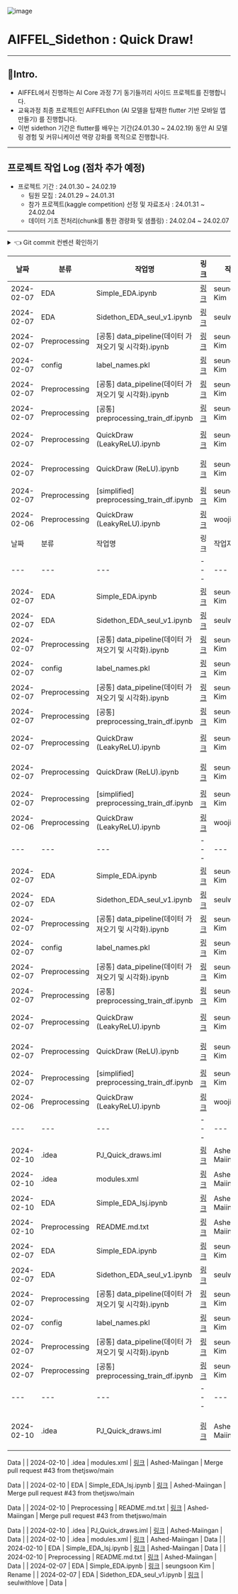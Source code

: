 ![image](https://github.com/Kimgabe/PJ_Quick_draws/assets/74717033/6d729fbc-15c0-4de9-985c-c96d5ed97df7)

# AIFFEL_Sidethon : Quick Draw!
---
## 📌Intro.
- AIFFEL에서 진행하는 AI Core 과정 7기 동기들끼리 사이드 프로젝트를 진행합니다.
- 교육과정 최종 프로젝트인 AIFFELthon (AI 모델을 탑재한 flutter 기반 모바일 앱 만들기) 를 진행합니다.
- 이번 sidethon 기간은 flutter를 배우는 기간(24.01.30 ~ 24.02.19) 동안 AI 모델링 경험 및 커뮤니케이션 역량 강화를 목적으로 진행합니다.

---
## 프로젝트 작업 Log (점차 추가 예정)
- 프로젝트 기간 : 24.01.30 ~ 24.02.19
  - 팀원 모집 : 24.01.29 ~ 24.01.31
  - 참가 프로젝트(kaggle competition) 선정 및 자료조사 : 24.01.31 ~ 24.02.04
  - 데이터 기초 전처리(chunk를 통한 경량화 및 샘플링) : 24.02.04 ~ 24.02.07
---

<details>
<summary>👈 Git commit 컨벤션 확인하기</summary>


| 커밋 유형 | 의미 |
| --- | --- |
| Feat | (어떤 유형이든) 파일의 최초 등록 시에 사용 |
| Model | 모델 구조변경 혹은 새로운 모델 추가 |
| Param | 하이퍼파라미터 수정 |
| Data | 데이터 전처리 방식 변경, 새로운 데이터 추가 |
| Metric | 평가지표 변경 |
| Train | 훈련과정 변경(Epoch수, Batch size 변경 등) |
| Eval | 검증/테스트 과정 변경 |
| Deploy | 모델 배포 관련 변경 |
| Fix | 버그 수정 (일반, ML/DL) |
| Docs | 문서 수정 (일반, ML/DL) |
| Style | 코드 formatting, 세미콜론 누락, 코드 자체의 변경이 없는 경우 |
| Refactor | 코드 리팩토링 (일반, ML/DL) |
| Test | 테스트 코드, 리팩토링 테스트 코드 추가 |
| Chore | 패키지 매니저 수정, 그 외 기타 수정 ex) .gitignore |
| Design | CSS 등 사용자 UI 디자인 변경 |
| Comment | 필요한 주석 추가 및 변경 (일반, ML/DL) |
| Rename | 파일 또는 폴더 명을 수정하거나 옮기는 작업만인 경우 |
| Remove | 파일을 삭제하는 작업만 수행한 경우 |
| !BREAKING CHANGE | 커다란 API 변경의 경우 |
| !HOTFIX | 급하게 치명적인 버그를 고쳐야 하는 경우 |


</details>


| 날짜 | 분류 | 작업명 | 링크 | 작업자 | Commit 유형 |
| --- | --- | --- | --- | --- | --- |
| 2024-02-07 | EDA | Simple_EDA.ipynb | [링크](https://github.com/Kimgabe/PJ_Quick_draws/raw/586b07010b43be5d8aa85c6ba5b597f7272ee427/EDA%2Fseungsoon%2FSimple_EDA.ipynb) | seungsoon Kim | Rename  |
| 2024-02-07 | EDA | Sidethon_EDA_seul_v1.ipynb | [링크](https://github.com/Kimgabe/PJ_Quick_draws/raw/ff7e4b2be72dcf84428f6662858e073a3c0148ee/EDA%2Fseul%2FSidethon_EDA_seul_v1.ipynb) | seulwithlove | Data |
| 2024-02-07 | Preprocessing | [공통] data_pipeline(데이터 가져오기 및 시각화).ipynb | [링크](https://github.com/Kimgabe/PJ_Quick_draws/raw/3958f7b97d918fb5b7914ec259fddf38a0601189/Preprocessing%2Fseungsoon%2F%5B%EA%B3%B5%ED%86%B5%5D%20data_pipeline(%EB%8D%B0%EC%9D%B4%ED%84%B0%20%EA%B0%80%EC%A0%B8%EC%98%A4%EA%B8%B0%20%EB%B0%8F%20%EC%8B%9C%EA%B0%81%ED%99%94).ipynb) | seungsoon Kim | Feat  |
| 2024-02-07 | config | label_names.pkl | [링크](https://github.com/Kimgabe/PJ_Quick_draws/raw/fb42f33a6e0aabfaddabe3dc20385cb9c490868e/config%2Flabel_names.pkl) | seungsoon Kim | Feat  |
| 2024-02-07 | Preprocessing | [공통] data_pipeline(데이터 가져오기 및 시각화).ipynb | [링크](https://github.com/Kimgabe/PJ_Quick_draws/raw/ec2aac6ce53a2c647cb20b556eb609e64c9072e1/Preprocessing%2Fseungsoon%2F%5B%EA%B3%B5%ED%86%B5%5D%20data_pipeline(%EB%8D%B0%EC%9D%B4%ED%84%B0%20%EA%B0%80%EC%A0%B8%EC%98%A4%EA%B8%B0%20%EB%B0%8F%20%EC%8B%9C%EA%B0%81%ED%99%94).ipynb) | seungsoon Kim | Feat  |
| 2024-02-07 | Preprocessing | [공통] preprocessing_train_df.ipynb | [링크](https://github.com/Kimgabe/PJ_Quick_draws/raw/b41381d8160060539051f129265728609e2e13b7/Preprocessing%2Fseungsoon%2F%5B%EA%B3%B5%ED%86%B5%5D%20preprocessing_train_df.ipynb) | seungsoon Kim | Feat  |
| 2024-02-07 | Preprocessing | QuickDraw (LeakyReLU).ipynb | [링크](https://github.com/Kimgabe/PJ_Quick_draws/raw/77fd05f28037b286783637900d48943b4516ffb5/Preprocessing%2Fwoojin%2FQuickDraw%20(LeakyReLU).ipynb) | seungsoon Kim | Merge branch 'main' of https |
| 2024-02-07 | Preprocessing | QuickDraw (ReLU).ipynb | [링크](https://github.com/Kimgabe/PJ_Quick_draws/raw/77fd05f28037b286783637900d48943b4516ffb5/Preprocessing%2Fwoojin%2FQuickDraw%20(ReLU).ipynb) | seungsoon Kim | Merge branch 'main' of https |
| 2024-02-07 | Preprocessing | [simplified] preprocessing_train_df.ipynb | [링크](https://github.com/Kimgabe/PJ_Quick_draws/raw/e9574f84d3c523eb569e4348c961325e0b17d5f6/Preprocessing%2Fseungsoon%2Fold_tasks%2F%5Bsimplified%5D%20preprocessing_train_df.ipynb) | seungsoon Kim | Rename  |
| 2024-02-06 | Preprocessing | QuickDraw (LeakyReLU).ipynb | [링크](https://github.com/Kimgabe/PJ_Quick_draws/raw/9c46b5bb3bf90a45821777cc0b7e6826cf9d65af/Preprocessing%2Fwoojin%2FQuickDraw%20(LeakyReLU).ipynb) | woojinOh | Data |
| 날짜 | 분류 | 작업명 | 링크 | 작업자 | Commit 유형 |
| --- | --- | --- | --- | --- | --- |
| 2024-02-07 | EDA | Simple_EDA.ipynb | [링크](https://github.com/Kimgabe/PJ_Quick_draws/raw/586b07010b43be5d8aa85c6ba5b597f7272ee427/EDA%2Fseungsoon%2FSimple_EDA.ipynb) | seungsoon Kim | Rename  |
| 2024-02-07 | EDA | Sidethon_EDA_seul_v1.ipynb | [링크](https://github.com/Kimgabe/PJ_Quick_draws/raw/ff7e4b2be72dcf84428f6662858e073a3c0148ee/EDA%2Fseul%2FSidethon_EDA_seul_v1.ipynb) | seulwithlove | Data |
| 2024-02-07 | Preprocessing | [공통] data_pipeline(데이터 가져오기 및 시각화).ipynb | [링크](https://github.com/Kimgabe/PJ_Quick_draws/raw/3958f7b97d918fb5b7914ec259fddf38a0601189/Preprocessing%2Fseungsoon%2F%5B%EA%B3%B5%ED%86%B5%5D%20data_pipeline(%EB%8D%B0%EC%9D%B4%ED%84%B0%20%EA%B0%80%EC%A0%B8%EC%98%A4%EA%B8%B0%20%EB%B0%8F%20%EC%8B%9C%EA%B0%81%ED%99%94).ipynb) | seungsoon Kim | Feat  |
| 2024-02-07 | config | label_names.pkl | [링크](https://github.com/Kimgabe/PJ_Quick_draws/raw/fb42f33a6e0aabfaddabe3dc20385cb9c490868e/config%2Flabel_names.pkl) | seungsoon Kim | Feat  |
| 2024-02-07 | Preprocessing | [공통] data_pipeline(데이터 가져오기 및 시각화).ipynb | [링크](https://github.com/Kimgabe/PJ_Quick_draws/raw/ec2aac6ce53a2c647cb20b556eb609e64c9072e1/Preprocessing%2Fseungsoon%2F%5B%EA%B3%B5%ED%86%B5%5D%20data_pipeline(%EB%8D%B0%EC%9D%B4%ED%84%B0%20%EA%B0%80%EC%A0%B8%EC%98%A4%EA%B8%B0%20%EB%B0%8F%20%EC%8B%9C%EA%B0%81%ED%99%94).ipynb) | seungsoon Kim | Feat  |
| 2024-02-07 | Preprocessing | [공통] preprocessing_train_df.ipynb | [링크](https://github.com/Kimgabe/PJ_Quick_draws/raw/b41381d8160060539051f129265728609e2e13b7/Preprocessing%2Fseungsoon%2F%5B%EA%B3%B5%ED%86%B5%5D%20preprocessing_train_df.ipynb) | seungsoon Kim | Feat  |
| 2024-02-07 | Preprocessing | QuickDraw (LeakyReLU).ipynb | [링크](https://github.com/Kimgabe/PJ_Quick_draws/raw/77fd05f28037b286783637900d48943b4516ffb5/Preprocessing%2Fwoojin%2FQuickDraw%20(LeakyReLU).ipynb) | seungsoon Kim | Merge branch 'main' of https |
| 2024-02-07 | Preprocessing | QuickDraw (ReLU).ipynb | [링크](https://github.com/Kimgabe/PJ_Quick_draws/raw/77fd05f28037b286783637900d48943b4516ffb5/Preprocessing%2Fwoojin%2FQuickDraw%20(ReLU).ipynb) | seungsoon Kim | Merge branch 'main' of https |
| 2024-02-07 | Preprocessing | [simplified] preprocessing_train_df.ipynb | [링크](https://github.com/Kimgabe/PJ_Quick_draws/raw/e9574f84d3c523eb569e4348c961325e0b17d5f6/Preprocessing%2Fseungsoon%2Fold_tasks%2F%5Bsimplified%5D%20preprocessing_train_df.ipynb) | seungsoon Kim | Rename  |
| 2024-02-06 | Preprocessing | QuickDraw (LeakyReLU).ipynb | [링크](https://github.com/Kimgabe/PJ_Quick_draws/raw/9c46b5bb3bf90a45821777cc0b7e6826cf9d65af/Preprocessing%2Fwoojin%2FQuickDraw%20(LeakyReLU).ipynb) | woojinOh | Data || 날짜 | 분류 | 작업명 | 링크 | 작업자 | Commit 유형 |
| --- | --- | --- | --- | --- | --- |
| 2024-02-07 | EDA | Simple_EDA.ipynb | [링크](https://github.com/thetjswo/PJ_Quick_draws/raw/586b07010b43be5d8aa85c6ba5b597f7272ee427/EDA%2Fseungsoon%2FSimple_EDA.ipynb) | seungsoon Kim | Rename  |
| 2024-02-07 | EDA | Sidethon_EDA_seul_v1.ipynb | [링크](https://github.com/thetjswo/PJ_Quick_draws/raw/ff7e4b2be72dcf84428f6662858e073a3c0148ee/EDA%2Fseul%2FSidethon_EDA_seul_v1.ipynb) | seulwithlove | Data |
| 2024-02-07 | Preprocessing | [공통] data_pipeline(데이터 가져오기 및 시각화).ipynb | [링크](https://github.com/thetjswo/PJ_Quick_draws/raw/3958f7b97d918fb5b7914ec259fddf38a0601189/Preprocessing%2Fseungsoon%2F%5B%EA%B3%B5%ED%86%B5%5D%20data_pipeline(%EB%8D%B0%EC%9D%B4%ED%84%B0%20%EA%B0%80%EC%A0%B8%EC%98%A4%EA%B8%B0%20%EB%B0%8F%20%EC%8B%9C%EA%B0%81%ED%99%94).ipynb) | seungsoon Kim | Feat  |
| 2024-02-07 | config | label_names.pkl | [링크](https://github.com/thetjswo/PJ_Quick_draws/raw/fb42f33a6e0aabfaddabe3dc20385cb9c490868e/config%2Flabel_names.pkl) | seungsoon Kim | Feat  |
| 2024-02-07 | Preprocessing | [공통] data_pipeline(데이터 가져오기 및 시각화).ipynb | [링크](https://github.com/thetjswo/PJ_Quick_draws/raw/ec2aac6ce53a2c647cb20b556eb609e64c9072e1/Preprocessing%2Fseungsoon%2F%5B%EA%B3%B5%ED%86%B5%5D%20data_pipeline(%EB%8D%B0%EC%9D%B4%ED%84%B0%20%EA%B0%80%EC%A0%B8%EC%98%A4%EA%B8%B0%20%EB%B0%8F%20%EC%8B%9C%EA%B0%81%ED%99%94).ipynb) | seungsoon Kim | Feat  |
| 2024-02-07 | Preprocessing | [공통] preprocessing_train_df.ipynb | [링크](https://github.com/thetjswo/PJ_Quick_draws/raw/b41381d8160060539051f129265728609e2e13b7/Preprocessing%2Fseungsoon%2F%5B%EA%B3%B5%ED%86%B5%5D%20preprocessing_train_df.ipynb) | seungsoon Kim | Feat  |
| 2024-02-07 | Preprocessing | QuickDraw (LeakyReLU).ipynb | [링크](https://github.com/thetjswo/PJ_Quick_draws/raw/77fd05f28037b286783637900d48943b4516ffb5/Preprocessing%2Fwoojin%2FQuickDraw%20(LeakyReLU).ipynb) | seungsoon Kim | Merge branch 'main' of https |
| 2024-02-07 | Preprocessing | QuickDraw (ReLU).ipynb | [링크](https://github.com/thetjswo/PJ_Quick_draws/raw/77fd05f28037b286783637900d48943b4516ffb5/Preprocessing%2Fwoojin%2FQuickDraw%20(ReLU).ipynb) | seungsoon Kim | Merge branch 'main' of https |
| 2024-02-07 | Preprocessing | [simplified] preprocessing_train_df.ipynb | [링크](https://github.com/thetjswo/PJ_Quick_draws/raw/e9574f84d3c523eb569e4348c961325e0b17d5f6/Preprocessing%2Fseungsoon%2Fold_tasks%2F%5Bsimplified%5D%20preprocessing_train_df.ipynb) | seungsoon Kim | Rename  |
| 2024-02-06 | Preprocessing | QuickDraw (LeakyReLU).ipynb | [링크](https://github.com/thetjswo/PJ_Quick_draws/raw/9c46b5bb3bf90a45821777cc0b7e6826cf9d65af/Preprocessing%2Fwoojin%2FQuickDraw%20(LeakyReLU).ipynb) | woojinOh | Data || 날짜 | 분류 | 작업명 | 링크 | 작업자 | Commit 유형 |
| --- | --- | --- | --- | --- | --- |
| 2024-02-10 | .idea | PJ_Quick_draws.iml | [링크](https://github.com/thetjswo/PJ_Quick_draws/raw/ae4fb0b48915b418d4a0be913dd7fd41ae506588/.idea%2FPJ_Quick_draws.iml) | Ashed-Maiingan | Data |
| 2024-02-10 | .idea | modules.xml | [링크](https://github.com/thetjswo/PJ_Quick_draws/raw/ae4fb0b48915b418d4a0be913dd7fd41ae506588/.idea%2Fmodules.xml) | Ashed-Maiingan | Data |
| 2024-02-10 | EDA | Simple_EDA_lsj.ipynb | [링크](https://github.com/thetjswo/PJ_Quick_draws/raw/ae4fb0b48915b418d4a0be913dd7fd41ae506588/EDA%2Fseonjae%2FSimple_EDA_lsj.ipynb) | Ashed-Maiingan | Data |
| 2024-02-10 | Preprocessing | README.md.txt | [링크](https://github.com/thetjswo/PJ_Quick_draws/raw/0ca907e3c1622c34c24a728f2a02368498b47a3d/Preprocessing%2Fseonjae%2FREADME.md.txt) | Ashed-Maiingan | Data |
| 2024-02-07 | EDA | Simple_EDA.ipynb | [링크](https://github.com/thetjswo/PJ_Quick_draws/raw/586b07010b43be5d8aa85c6ba5b597f7272ee427/EDA%2Fseungsoon%2FSimple_EDA.ipynb) | seungsoon Kim | Rename  |
| 2024-02-07 | EDA | Sidethon_EDA_seul_v1.ipynb | [링크](https://github.com/thetjswo/PJ_Quick_draws/raw/ff7e4b2be72dcf84428f6662858e073a3c0148ee/EDA%2Fseul%2FSidethon_EDA_seul_v1.ipynb) | seulwithlove | Data |
| 2024-02-07 | Preprocessing | [공통] data_pipeline(데이터 가져오기 및 시각화).ipynb | [링크](https://github.com/thetjswo/PJ_Quick_draws/raw/3958f7b97d918fb5b7914ec259fddf38a0601189/Preprocessing%2Fseungsoon%2F%5B%EA%B3%B5%ED%86%B5%5D%20data_pipeline(%EB%8D%B0%EC%9D%B4%ED%84%B0%20%EA%B0%80%EC%A0%B8%EC%98%A4%EA%B8%B0%20%EB%B0%8F%20%EC%8B%9C%EA%B0%81%ED%99%94).ipynb) | seungsoon Kim | Feat  |
| 2024-02-07 | config | label_names.pkl | [링크](https://github.com/thetjswo/PJ_Quick_draws/raw/fb42f33a6e0aabfaddabe3dc20385cb9c490868e/config%2Flabel_names.pkl) | seungsoon Kim | Feat  |
| 2024-02-07 | Preprocessing | [공통] data_pipeline(데이터 가져오기 및 시각화).ipynb | [링크](https://github.com/thetjswo/PJ_Quick_draws/raw/ec2aac6ce53a2c647cb20b556eb609e64c9072e1/Preprocessing%2Fseungsoon%2F%5B%EA%B3%B5%ED%86%B5%5D%20data_pipeline(%EB%8D%B0%EC%9D%B4%ED%84%B0%20%EA%B0%80%EC%A0%B8%EC%98%A4%EA%B8%B0%20%EB%B0%8F%20%EC%8B%9C%EA%B0%81%ED%99%94).ipynb) | seungsoon Kim | Feat  |
| 2024-02-07 | Preprocessing | [공통] preprocessing_train_df.ipynb | [링크](https://github.com/thetjswo/PJ_Quick_draws/raw/b41381d8160060539051f129265728609e2e13b7/Preprocessing%2Fseungsoon%2F%5B%EA%B3%B5%ED%86%B5%5D%20preprocessing_train_df.ipynb) | seungsoon Kim | Feat  || 날짜 | 분류 | 작업명 | 링크 | 작업자 | Commit 유형 |
| --- | --- | --- | --- | --- | --- |
| 2024-02-10 | .idea | PJ_Quick_draws.iml | [링크](https://github.com/Kimgabe/PJ_Quick_draws/raw/90754de81ddaae7318dceff69029a66ec84f7a82/.idea%2FPJ_Quick_draws.iml) | Ashed-Maiingan | Merge pull request #43 from thetjswo/main

Data |
| 2024-02-10 | .idea | modules.xml | [링크](https://github.com/Kimgabe/PJ_Quick_draws/raw/90754de81ddaae7318dceff69029a66ec84f7a82/.idea%2Fmodules.xml) | Ashed-Maiingan | Merge pull request #43 from thetjswo/main

Data |
| 2024-02-10 | EDA | Simple_EDA_lsj.ipynb | [링크](https://github.com/Kimgabe/PJ_Quick_draws/raw/90754de81ddaae7318dceff69029a66ec84f7a82/EDA%2Fseonjae%2FSimple_EDA_lsj.ipynb) | Ashed-Maiingan | Merge pull request #43 from thetjswo/main

Data |
| 2024-02-10 | Preprocessing | README.md.txt | [링크](https://github.com/Kimgabe/PJ_Quick_draws/raw/0ca907e3c1622c34c24a728f2a02368498b47a3d/Preprocessing%2Fseonjae%2FREADME.md.txt) | Ashed-Maiingan | Merge pull request #43 from thetjswo/main

Data |
| 2024-02-10 | .idea | PJ_Quick_draws.iml | [링크](https://github.com/Kimgabe/PJ_Quick_draws/raw/ae4fb0b48915b418d4a0be913dd7fd41ae506588/.idea%2FPJ_Quick_draws.iml) | Ashed-Maiingan | Data |
| 2024-02-10 | .idea | modules.xml | [링크](https://github.com/Kimgabe/PJ_Quick_draws/raw/ae4fb0b48915b418d4a0be913dd7fd41ae506588/.idea%2Fmodules.xml) | Ashed-Maiingan | Data |
| 2024-02-10 | EDA | Simple_EDA_lsj.ipynb | [링크](https://github.com/Kimgabe/PJ_Quick_draws/raw/ae4fb0b48915b418d4a0be913dd7fd41ae506588/EDA%2Fseonjae%2FSimple_EDA_lsj.ipynb) | Ashed-Maiingan | Data |
| 2024-02-10 | Preprocessing | README.md.txt | [링크](https://github.com/Kimgabe/PJ_Quick_draws/raw/0ca907e3c1622c34c24a728f2a02368498b47a3d/Preprocessing%2Fseonjae%2FREADME.md.txt) | Ashed-Maiingan | Data |
| 2024-02-07 | EDA | Simple_EDA.ipynb | [링크](https://github.com/Kimgabe/PJ_Quick_draws/raw/586b07010b43be5d8aa85c6ba5b597f7272ee427/EDA%2Fseungsoon%2FSimple_EDA.ipynb) | seungsoon Kim | Rename  |
| 2024-02-07 | EDA | Sidethon_EDA_seul_v1.ipynb | [링크](https://github.com/Kimgabe/PJ_Quick_draws/raw/ff7e4b2be72dcf84428f6662858e073a3c0148ee/EDA%2Fseul%2FSidethon_EDA_seul_v1.ipynb) | seulwithlove | Data |
